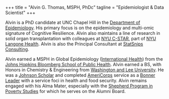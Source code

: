+++
title = "Alvin G. Thomas, MSPH, PhDc"
tagline = "Epidemiologist & Data Scientist"
+++

Alvin is a PhD candidate at UNC Chapel Hill in the [Department of Epidemiology](https://sph.unc.edu/epid/epidemiology-landing/). His primary focus is on the epidemiology and multi-omic signature of Cognitive Resilience. Alvin also maintains a line of research in solid organ transplantation with colleagues at [NYU C-STAR](https://med.nyu.edu/centers-programs/surgical-transplant-applied-research/), part of [NYU Langone Health](https://nyulangone.org). Alvin is also the Principal Consultant at [StatSnips Consulting](https://statsnipsconsulting.com).

Alvin earned a MSPH in Global Epidemiology ([International Health](https://publichealth.jhu.edu/departments/international-health/programs/program-areas/global-disease-epidemiology-and-control)) from the [Johns Hopkins Bloomberg School of Public Health](https://publichealth.jhu.edu). Alvin earned a BS, with Honors in Chemistry & Engineering from [Washington and Lee University](https://www.wlu.edu). He was a [Johnson Scholar](https://www.wlu.edu/admissions/the-johnson-scholarship/) and completed [AmeriCorps](https://www.americorps.gov) service as a [Bonner Leader](http://www.bonner.org/the-bonner-program) with a service foci in health and food security. Alvin remains engaged with his Alma Mater, especially with the [Shepherd Program in Poverty Studies](https://my.wlu.edu/the-shepherd-program) for which he serves on the Alumni Board.
